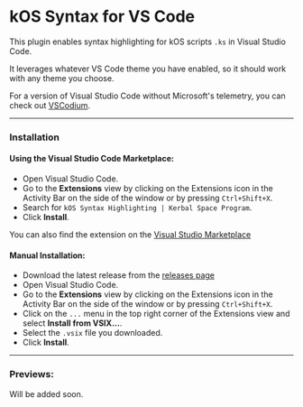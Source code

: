 # kOS Syntax for VS Code
This plugin enables syntax highlighting for kOS scripts `.ks` in Visual Studio Code.

It leverages whatever VS Code theme you have enabled, so it should work with any theme you choose.

For a version of Visual Studio Code without Microsoft's telemetry, you can check out [VSCodium](https://vscodium.com/).


*****

### Installation

#### Using the Visual Studio Code Marketplace:
* Open Visual Studio Code.
* Go to the **Extensions** view by clicking on the Extensions icon in the Activity Bar on the side of the window or by pressing `Ctrl+Shift+X`.
* Search for `kOS Syntax Highlighting | Kerbal Space Program`.
* Click **Install**.

You can also find the extension on the [Visual Studio Marketplace](https://marketplace.visualstudio.com/items?itemName=Bradyns.kos-syntax)

#### Manual Installation:
* Download the latest release from the [releases page]()
* Open Visual Studio Code.
* Go to the **Extensions** view by clicking on the Extensions icon in the Activity Bar on the side of the window or by pressing `Ctrl+Shift+X`.
* Click on the `...` menu in the top right corner of the Extensions view and select **Install from VSIX...**.
* Select the `.vsix` file you downloaded.
* Click **Install**.

*****

### Previews:

Will be added soon.

